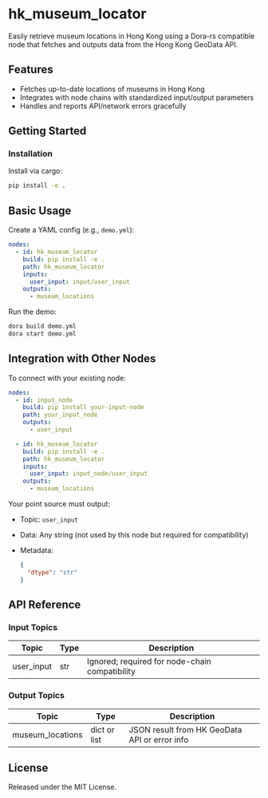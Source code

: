 # hk_museum_locator

Easily retrieve museum locations in Hong Kong using a Dora-rs compatible node that fetches and outputs data from the Hong Kong GeoData API.

## Features
- Fetches up-to-date locations of museums in Hong Kong
- Integrates with node chains with standardized input/output parameters
- Handles and reports API/network errors gracefully

## Getting Started

### Installation
Install via cargo:
```bash
pip install -e .
```

## Basic Usage

Create a YAML config (e.g., `demo.yml`):

```yaml
nodes:
  - id: hk_museum_locator
    build: pip install -e .
    path: hk_museum_locator
    inputs:
      user_input: input/user_input
    outputs:
      - museum_locations
```

Run the demo:

```bash
dora build demo.yml
dora start demo.yml
```


## Integration with Other Nodes

To connect with your existing node:

```yaml
nodes:
  - id: input_node
    build: pip install your-input-node
    path: your_input_node
    outputs:
      - user_input

  - id: hk_museum_locator
    build: pip install -e .
    path: hk_museum_locator
    inputs:
      user_input: input_node/user_input
    outputs:
      - museum_locations
```

Your point source must output:

* Topic: `user_input`
* Data: Any string (not used by this node but required for compatibility)
* Metadata:

  ```json
  {
    "dtype": "str"  
  }
  ```

## API Reference

### Input Topics

| Topic       | Type   | Description                                    |
| ----------- | ------ | ---------------------------------------------- |
| user_input  | str    | Ignored; required for node-chain compatibility |

### Output Topics

| Topic           | Type  | Description                              |
| --------------- | ----- | ---------------------------------------- |
| museum_locations| dict or list | JSON result from HK GeoData API or error info |


## License

Released under the MIT License.
